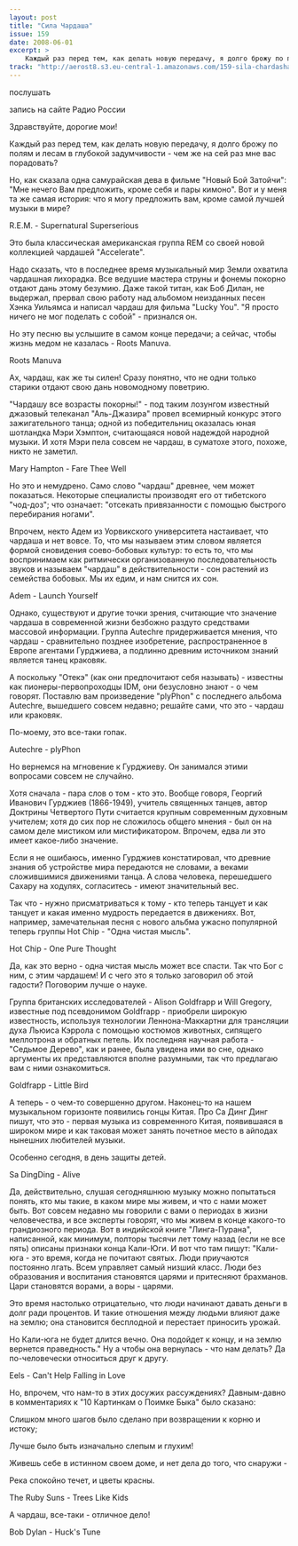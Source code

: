 ```yaml
---
layout: post
title: "Сила Чардаша"
issue: 159
date: 2008-06-01
excerpt: >
    Каждый раз перед тем, как делать новую передачу, я долго брожу по полям и лесам в глубокой задумчивости - чем же на сей раз мне вас порадовать?
track: "http://aerost8.s3.eu-central-1.amazonaws.com/159-sila-chardasha.mp3"
---
```


послушать

запись на сайте Радио России

Здравствуйте, дорогие мои!

Каждый раз перед тем, как делать новую передачу, я долго брожу по полям и лесам в глубокой задумчивости - чем же на сей раз мне вас порадовать?

Но, как сказала одна самурайская дева в фильме "Новый Бой Затойчи": "Мне нечего Вам предложить, кроме себя и пары кимоно". Вот и у меня та же самая история: что я могу предложить вам, кроме самой лучшей музыки в мире?

R.E.M. - Supernatural Superserious

Это была классическая американская группа REM со своей новой коллекцией чардашей "Accelerate".

Надо сказать, что в последнее время музыкальный мир Земли охватила чардашная лихорадка. Все ведушие мастера струны и фонемы покорно отдают дань этому безумию. Даже такой титан, как Боб Дилан, не выдержал, прервал свою работу над альбомом неизданных песен Хэнка Уильямса и написал чардаш для фильма "Lucky You". "Я просто ничего не мог поделать с собой" - признался он.

Но эту песню вы услышите в самом конце передачи; а сейчас, чтобы жизнь медом не казалась - Roots Manuva.

Roots Manuva

Ах, чардаш, как же ты силен! Сразу понятно, что не одни только старики отдают свою дань новомодному поветрию.

"Чардашу все возрасты покорны!" - под таким лозунгом известный джазовый телеканал "Аль-Джазира" провел всемирный конкурс этого зажигательного танца; одной из победительниц оказалась юная шотландка Мэри Хэмптон, считающаяся новой надеждой народной музыки. И хотя Мэри пела совсем не чардаш, в суматохе этого, похоже, никто не заметил.

Mary Hampton - Fare Thee Well

Но это и немудрено. Само слово "чардаш" древнее, чем может показаться. Некоторые специалисты производят его от тибетского "чод-доз"; что означает: "отсекать привязанности с помощью быстрого перебирания ногами".

Впрочем, некто Адем из Уорвикского университета настаивает, что чардаша и нет вовсе. То, что мы называем этим словом является формой сновидения соево-бобовых культур: то есть то, что мы воспринимаем как ритмически организованную последовательность звуков и называем "чардаш" в действительности - сон растений из семейства бобовых. Мы их едим, и нам снится их сон.

Adem - Launch Yourself

Однако, существуют и другие точки зрения, считающие что значение чардаша в современной жизни безбожно раздуто средствами массовой информации. Группа Autechre придерживается мнения, что чардаш - сравнительно позднее изобретение, распространенное в Европе агентами Гурджиева, а подлинно древним источником знаний является танец краковяк.

А поскольку "Отекэ" (как они предпочитают себя называть) - известны как пионеры-первопроходцы IDM, они безусловно знают - о чем говорят. Поставлю вам произведение "plyPhon" с последнего альбома Autechre, вышедшего совсем недавно; решайте сами, что это - чардаш или краковяк.

По-моему, это все-таки гопак.

Autechre - plyPhon

Но вернемся на мгновение к Гурджиеву. Он занимался этими вопросами совсем не случайно.

Хотя сначала - пара слов о том - кто это. Вообще говоря, Георгий Иванович Гурджиев (1866-1949), учитель священных танцев, автор Доктрины Четвертого Пути считается крупным современным духовным учителем; хотя до сих пор не сложилось общего мнения - был он на самом деле мистиком или мистификатором. Впрочем, едва ли это имеет какое-либо значение.

Если я не ошибаюсь, именно Гурджиев констатировал, что древние знания об устройстве мира передаются не словами, а веками сложившимися движениями танца. А слова человека, перешедшего Сахару на ходулях, согласитесь - имеют значительный вес.

Так что - нужно присматриваться к тому - кто теперь танцует и как танцует и какая именно мудрость передается в движениях. Вот, например, замечательная песня с нового альбма ужасно популярной теперь группы Hot Chip - "Одна чистая мысль".

Hot Chip - One Pure Thought

Да, как это верно - одна чистая мысль может все спасти. Так что Бог с ним, с этим чардашем! И с чего это я только заговорил об этой гадости? Поговорим лучше о науке.

Группа британских исследователей - Alison Goldfrapp и Will Gregory, известные под псевдонимом Goldfrapp - приобрели широкую известность, используя технологии Леннона-Маккартни для трансляции духа Льюиса Кэррола с помощью костюмов животных, сипящего меллотрона и обратных петель. Их последняя научная работа - "Седьмое Дерево", как и ранее, была увидена ими во сне, однако аргументы их представляются вполне разумными, так что предлагаю вам с ними ознакомиться.

Goldfrapp - Little Bird

А теперь - о чем-то совершенно другом. Наконец-то на нашем музыкальном горизонте появились гонцы Китая. Про Са Динг Динг пишут, что это - первая музыка из современного Китая, появившаяся в широком мире и как таковая может занять почетное место в айподах нынешних любителей музыки.

Особенно сегодня, в день защиты детей.

Sa DingDing - Alive

Да, действительно, слушая сегодняшнюю музыку можно попытаться понять, кто мы такие, в каком мире мы живем, и что с нами может быть. Вот совсем недавно мы говорили с вами о периодах в жизни человечества, и все эксперты говорят, что мы живем в конце какого-то грандиозного периода. Вот в индийской книге "Линга-Пурана", написанной, как минимум, полторы тысячи лет тому назад (если не все пять) описаны признаки конца Кали-Юги. И вот что там пишут: "Кали-юга - это время, когда не почитают святых. Люди приучаются постоянно лгать. Всем управляет самый низший класс. Люди без образования и воспитания становятся царями и притесняют брахманов. Цари становятся ворами, а воры - царями.

Это время настолько отрицательно, что люди начинают давать деньги в долг ради процентов. И такие отношения между людьми влияют даже на землю; она становится бесплодной и перестает приносить урожай.

Но Кали-юга не будет длится вечно. Она подойдет к концу, и на землю вернется праведность." Ну а чтобы она вернулась - что нам делать? Да по-человечески относиться друг к другу.

Eels - Can't Help Falling in Love

Но, впрочем, что нам-то в этих досужих рассуждениях? Давным-давно в комментариях к "10 Картинкам о Поимке Быка" было сказано:

Слишком много шагов было сделано при возвращении к корню и истоку;

Лучше было быть изначально слепым и глухим!

Живешь себе в истинном своем доме, и нет дела до того, что снаружи -

Река спокойно течет, и цветы красны.

The Ruby Suns - Trees Like Kids

А чардаш, все-таки - отличное дело!

Bob Dylan - Huck's Tune
